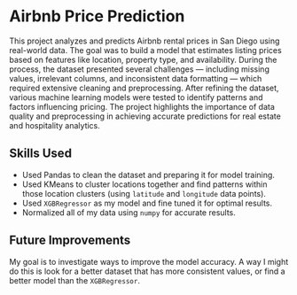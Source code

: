 # Airbnb Price Prediction
This project analyzes and predicts Airbnb rental prices in San Diego using real-world data. The goal was to build a model that estimates listing prices based on features like location, property type, and availability. During the process, the dataset presented several challenges — including missing values, irrelevant columns, and inconsistent data formatting — which required extensive cleaning and preprocessing. After refining the dataset, various machine learning models were tested to identify patterns and factors influencing pricing. The project highlights the importance of data quality and preprocessing in achieving accurate predictions for real estate and hospitality analytics.

## Skills Used 
- Used Pandas to clean the dataset and preparing it for model training. 
- Used KMeans to cluster locations together and find patterns within those location clusters (using `latitude` and `longitude` data points).
- Used `XGBRegressor` as my model and fine tuned it for optimal results.
- Normalized all of my data using `numpy` for accurate results.

## Future Improvements 
My goal is to investigate ways to improve the model accuracy. A way I might do this is look for a better dataset that has more consistent values, or find a better model than the `XGBRegressor`. 
